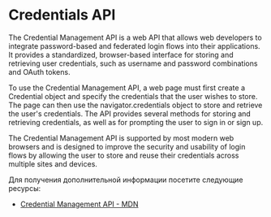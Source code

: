 # Credentials API

The Credential Management API is a web API that allows web developers to integrate password-based and federated login flows into their applications. It provides a standardized, browser-based interface for storing and retrieving user credentials, such as username and password combinations and OAuth tokens.

To use the Credential Management API, a web page must first create a Credential object and specify the credentials that the user wishes to store. The page can then use the navigator.credentials object to store and retrieve the user's credentials. The API provides several methods for storing and retrieving credentials, as well as for prompting the user to sign in or sign up.

The Credential Management API is supported by most modern web browsers and is designed to improve the security and usability of login flows by allowing the user to store and reuse their credentials across multiple sites and devices.

Для получения дополнительной информации посетите следующие ресурсы:

- [Credential Management API - MDN](https://developer.mozilla.org/en-US/docs/Web/API/Credential_Management_API)
